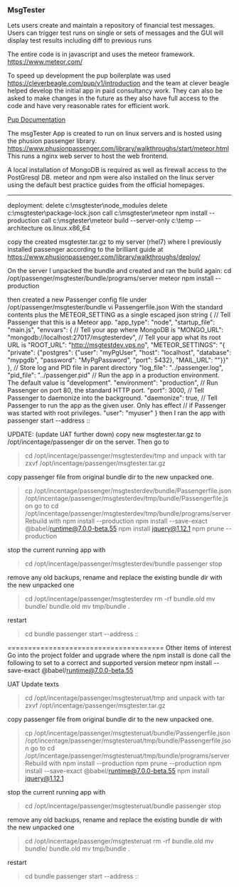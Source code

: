 ### MsgTester
Lets users create and maintain a repository of financial test messages. Users can trigger test runs on single or sets of messages and the GUI will display test results including diff to previous runs

The entire code is in javascript and uses the meteor framework. https://www.meteor.com/

To speed up development the pup boilerplate was used https://cleverbeagle.com/pup/v1/introduction and the team at clever beagle helped develop the initial app in paid consultancy work. They can also be asked to make changes in the future as they also have full access to the code and have very reasonable rates for efficient work.

[Pup Documentation](https://cleverbeagle.com/pup)

The msgTester App is created to run on linux servers and is hosted using the phusion passenger library. https://www.phusionpassenger.com/library/walkthroughs/start/meteor.html
This runs a nginx web server to host the web frontend.

A local installation of MongoDB is required as well as firewall access to the PostGresql DB.
meteor and npm were also installed on the linux server using the default best practice guides from the official homepages.

---

deployment:
delete c:\msgtester\node_modules
delete c:\msgtester\package-lock.json
call c:\msgtester\meteor npm install --production
call c:\msgtester\meteor build --server-only c:\temp --architecture os.linux.x86_64

copy the created msgtester.tar.gz to my server (rhel7) where I previously installed passenger according to the brilliant guide at https://www.phusionpassenger.com/library/walkthroughs/deploy/

On the server I unpacked the bundle and created and ran the build again:
cd /opt/passenger/msgtester/bundle/programs/server
meteor npm install --production

then created a new Passenger config file under /opt/passenger/msgtester/bundle
vi Passengerfile.json
With the standard contents plus the METEOR_SETTING as a single escaped json string
{
 // Tell Passenger that this is a Meteor app.
 "app_type": "node",
 "startup_file": "main.js",
 "envvars": {
   // Tell your app where MongoDB is
   "MONGO_URL": "mongodb://localhost:27017/msgtesterdev",
   // Tell your app what its root URL is
   "ROOT_URL": "http://msgtestdev.vps.no",
   "METEOR_SETTINGS": "{ \"private\": {\"postgres\": {\"user\": \"myPgUser\", \"host\": \"localhost\", \"database\": \"mypgdb\", \"password\": \"MyPgPassword\", \"port\": 5432}, \"MAIL_URL\": \"\"}}"
 },
 // Store log and PID file in parent directory
 "log_file": "../passenger.log",
 "pid_file": "../passenger.pid"
 // Run the app in a production environment. The default value is "development".
 "environment": "production",
 // Run Passenger on port 80, the standard HTTP port.
 "port": 3000,
 // Tell Passenger to daemonize into the background.
 "daemonize": true,
 // Tell Passenger to run the app as the given user. Only has effect
 // if Passenger was started with root privileges.
 "user": "myuser"
}
then I ran the app with
passenger start --address ::

UPDATE: (update UAT further down)
copy new msgtester.tar.gz to /opt/incentage/passenger dir on the server.
Then go to
> cd /opt/incentage/passenger/msgtesterdev/tmp
 and unpack with
> tar zxvf /opt/incentage/passenger/msgtester.tar.gz

copy passenger file from original bundle dir to the new unpacked one.
> cp /opt/incentage/passenger/msgtesterdev/bundle/Passengerfile.json /opt/incentage/passenger/msgtesterdev/tmp/bundle/Passengerfile.json
go to
> cd /opt/incentage/passenger/msgtesterdev/tmp/bundle/programs/server
Rebuild with
> npm install --production
> npm install --save-exact @babel/runtime@7.0.0-beta.55
> npm install jquery@1.12.1
> npm prune --production

stop the current running app with
> cd /opt/incentage/passenger/msgtesterdev/bundle
> passenger stop

remove any old backups, rename and replace the existing bundle dir with the new unpacked one
> cd /opt/incentage/passenger/msgtesterdev
> rm -rf bundle.old
> mv bundle/ bundle.old
> mv tmp/bundle .

restart
> cd bundle
> passenger start --address ::


======================================
Other items of interest
Go into the project folder and upgrade where the npm install is done call the following to set to a correct and supported version
meteor npm install --save-exact @babel/runtime@7.0.0-beta.55

UAT Update texts
> cd /opt/incentage/passenger/msgtesteruat/tmp
 and unpack with
> tar zxvf /opt/incentage/passenger/msgtester.tar.gz

copy passenger file from original bundle dir to the new unpacked one.
> cp /opt/incentage/passenger/msgtesteruat/bundle/Passengerfile.json /opt/incentage/passenger/msgtesteruat/tmp/bundle/Passengerfile.json
go to
> cd /opt/incentage/passenger/msgtesteruat/tmp/bundle/programs/server
Rebuild with
> npm install --production
> npm prune --production
> npm install --save-exact @babel/runtime@7.0.0-beta.55
> npm install jquery@1.12.1

stop the current running app with
> cd /opt/incentage/passenger/msgtesteruat/bundle
> passenger stop

remove any old backups, rename and replace the existing bundle dir with the new unpacked one
> cd /opt/incentage/passenger/msgtesteruat
> rm -rf bundle.old
> mv bundle/ bundle.old
> mv tmp/bundle .

restart
> cd bundle
> passenger start --address ::
